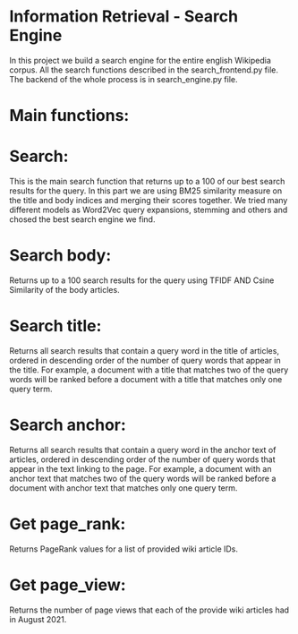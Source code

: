 # Information Retrieval - Search Engine
In this project we build a search engine for the entire english Wikipedia corpus.
All the search functions described in the search_frontend.py file.
The backend of the whole process is in search_engine.py file.

# Main functions:

# Search:
This is the main search function that returns up to a 100 of our best search results for the query.
In this part we are using BM25 similarity measure on the title and body indices and merging their scores together.
We tried many different models as Word2Vec query expansions, stemming and others and chosed the best search engine we find.

# Search body:
Returns up to a 100 search results for the query using TFIDF AND Csine Similarity of the body articles.

# Search title:
Returns all search results that contain a query word in the title of articles, ordered in descending order of the number of query words that appear in the title. For example, a document with a title that matches two of the query words will be ranked before a document with a title that matches only one query term.

# Search anchor:
Returns all search results that contain a query word in the anchor text of articles, ordered in descending order of the number of query words that appear in the text linking to the page. For example, a document with an anchor text that matches two of the query words will be ranked before a document with anchor text that matches only one query term.

# Get page_rank:
Returns PageRank values for a list of provided wiki article IDs.

# Get page_view:
Returns the number of page views that each of the provide wiki articles had in August 2021.
